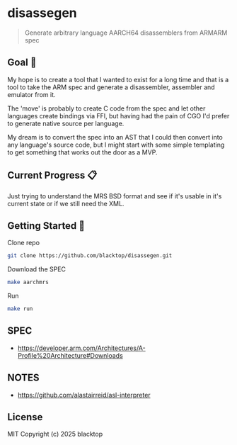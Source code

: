 # disassegen

> Generate arbitrary language AARCH64 disassemblers from ARMARM spec

## Goal 🤔

My hope is to create a tool that I wanted to exist for a long time and that is a tool to take the ARM spec and generate a disassembler, assembler and emulator from it.

The 'move' is probably to create C code from the spec and let other languages create bindings via FFI, but having had the pain of CGO I'd prefer to generate native source per language.

My dream is to convert the spec into an AST that I could then convert into any language's source code, but I might start with some simple templating to get something that works out the door as a MVP.

## Current Progress 📋

Just trying to understand the MRS BSD format and see if it's usable in it's current state or if we still need the XML.

## Getting Started 🚀

Clone repo

```bash
git clone https://github.com/blacktop/disassegen.git
```

Download the SPEC

```bash
make aarchmrs
```

Run

```bash
make run
```

## SPEC

- <https://developer.arm.com/Architectures/A-Profile%20Architecture#Downloads>

## NOTES

- <https://github.com/alastairreid/asl-interpreter>

## License

MIT Copyright (c) 2025 blacktop